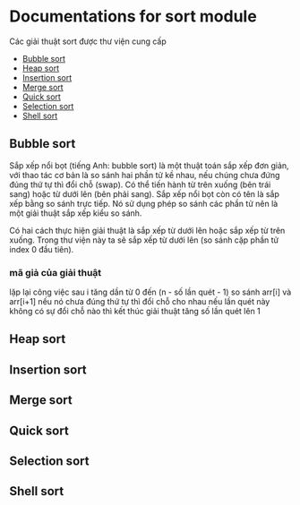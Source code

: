 # Documentations for sort module

Các giải thuật sort được thư viện cung cấp

- [Bubble sort](#bubble-sort)
- [Heap sort](#heap-sort)
- [Insertion sort](#insertion-sort)
- [Merge sort](#merge-sort)
- [Quick sort](#quick-sort)
- [Selection sort](#selection-sort)
- [Shell sort](#shell-sort)

## Bubble sort

Sắp xếp nổi bọt (tiếng Anh: bubble sort) là một thuật toán sắp xếp đơn giản, với thao tác cơ bản là so sánh hai phần tử kề nhau, nếu chúng chưa đứng đúng thứ tự thì đổi chỗ (swap). Có thể tiến hành từ trên xuống (bên trái sang) hoặc từ dưới lên (bên phải sang). Sắp xếp nổi bọt còn có tên là sắp xếp bằng so sánh trực tiếp. Nó sử dụng phép so sánh các phần tử nên là một giải thuật sắp xếp kiểu so sánh.

Có hai cách thực hiện giải thuật là sắp xếp từ dưới lên hoặc sắp xếp từ trên xuống. Trong thư viện này ta sẽ sắp xếp từ dưới lên (so sánh cặp phần tử index 0 đầu tiên).

### mã giả của giải thuật
lặp lại công việc sau 
    i tăng dần từ 0 đến (n - số lần quét - 1)
        so sánh arr[i] và arr[i+1]
        nếu nó chưa đúng thứ tự thì đổi chỗ cho nhau 
    nếu lần quét này không có sự đổi chỗ nào thì kết thúc giải thuật
    tăng số lần quét lên 1

## Heap sort

## Insertion sort

## Merge sort

## Quick sort

## Selection sort

## Shell sort



